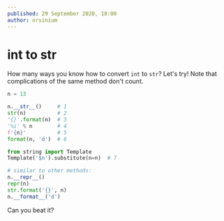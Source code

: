 ```yaml
---
published: 29 September 2020, 18:00
author: orsinium
---
```


# int to str

How many ways you know how to convert `int` to `str`? Let's try! Note that complications of the same method don't count.

```python
n = 13

n.__str__()     # 1
str(n)          # 2
'{}'.format(n)  # 3
'%i' % n        # 4
f'{n}'          # 5
format(n, 'd')  # 6

from string import Template
Template('$n').substitute(n=n)  # 7

# similar to other methods:
n.__repr__()
repr(n)
str.format('{}', n)
n.__format__('d')
```

Can you beat it?
